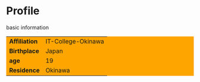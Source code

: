 <body>
  <h1>Profile</h1>
  
  <p>basic information</p>
  <table bgcolor="orange">
    <tr>
      <td>
        <Strong>Affiliation</Strong>
      </td>
      <td>
        IT-College-Okinawa
      </td>
    </tr>
    <tr>
      <td>
        <Strong>Birthplace</Strong>
      </td>
      <td>
        Japan
      </td>
    </tr>
    <tr>
      <td>
        <Strong>age</Strong>
      </td>
      <td>
        19
      </td>
    </tr>
    <tr>
      <td>
        <Strong>Residence</Strong>
      </td>
      <td>
        Okinawa
      </td>
    </tr>
  </table>
  </body>
